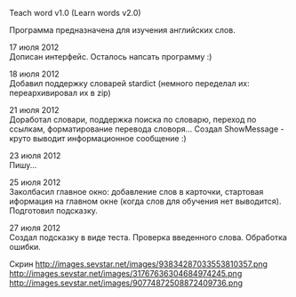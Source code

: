 Teach word v1.0 (Learn words v2.0)

Программа предназначена для изучения английских слов.

17 июля 2012<br>
Дописан интерфейс. Осталось напсать программу :) 

18 июля 2012<br>
Добавил поддержку словарей stardict (немного переделал их: переархивировал их в zip)

21 июля 2012<br>
Доработал словари, поддержка поиска по словарю, переход по ссылкам, форматирование перевода словоря...
Создал ShowMessage - круто выводит информационное сообщение :)

23 июля 2012<br>
Пишу...

25 июля 2012<br>
Заколбасил главное окно: добавление слов в карточки,
стартовая иформация на главном окне (когда слов для обучения нет выводится).
Подготовил подсказку.

27 июля 2012<br>
Создал подсказку в виде теста.
Проверка введенного слова.
Обработка ошибки.

Скрин
http://images.sevstar.net/images/93834287033553810357.png
http://images.sevstar.net/images/31767636304684974245.png
http://images.sevstar.net/images/90774872508872409736.png